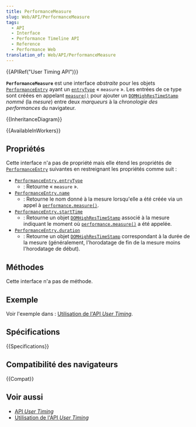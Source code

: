 ```yaml
---
title: PerformanceMeasure
slug: Web/API/PerformanceMeasure
tags:
  - API
  - Interface
  - Performance Timeline API
  - Reference
  - Performance Web
translation_of: Web/API/PerformanceMeasure
---
```


{{APIRef("User Timing API")}}

**`PerformanceMeasure`** est une interface _abstraite_ pour les objets [`PerformanceEntry`](/fr/docs/Web/API/PerformanceEntry) ayant un [`entryType`](/fr/docs/Web/API/PerformanceEntry/entryType) « `measure` ». Les entrées de ce type sont créées en appelant [`measure()`](/fr/docs/Web/API/Performance/measure) pour ajouter un [`DOMHighResTimeStamp`](/fr/docs/Web/API/DOMHighResTimeStamp) _nommé_ (la _mesure_) entre deux _marqueurs_ à la _chronologie des performances_ du navigateur.

{{InheritanceDiagram}}

{{AvailableInWorkers}}

## Propriétés

Cette interface n'a pas de propriété mais elle étend les propriétés de [`PerformanceEntry`](/fr/docs/Web/API/PerformanceEntry) suivantes en restreignant les propriétés comme suit :

- [`PerformanceEntry.entryType`](/fr/docs/Web/API/PerformanceEntry.entryType)
  - : Retourne « `measure` ».
- [`PerformanceEntry.name`](/fr/docs/Web/API/PerformanceEntry.name)
  - : Retourne le nom donné à la mesure lorsqu'elle a été créée via un appel à [`performance.measure()`](</fr/docs/Web/API/Performance/measure()>).
- [`PerformanceEntry.startTime`](/fr/docs/Web/API/PerformanceEntry.startTime)
  - : Retourne un objet [`DOMHighResTimeStamp`](/fr/docs/Web/API/DOMHighResTimeStamp) associé à la mesure indiquant le moment où [`performance.measure()`](</fr/docs/Web/API/Performance/measure()>) a été appelée.
- [`PerformanceEntry.duration`](/fr/docs/Web/API/PerformanceEntry.duration)
  - : Retourne un objet [`DOMHighResTimeStamp`](/fr/docs/Web/API/DOMHighResTimeStamp) correspondant à la durée de la mesure (généralement, l'horodatage de fin de la mesure moins l'horodatage de début).

## Méthodes

Cette interface n'a pas de méthode.

## Exemple

Voir l'exemple dans : [Utilisation de l'API _User Timing_](/fr/docs/Web/API/User_Timing_API/Using_the_User_Timing_API).

## Spécifications

{{Specifications}}

## Compatibilité des navigateurs

{{Compat}}

## Voir aussi

- [API _User Timing_](/fr/docs/Web/API/User_Timing_API)
- [Utilisation de l'API _User Timing_](/fr/docs/Web/API/User_Timing_API/Using_the_User_Timing_API)
